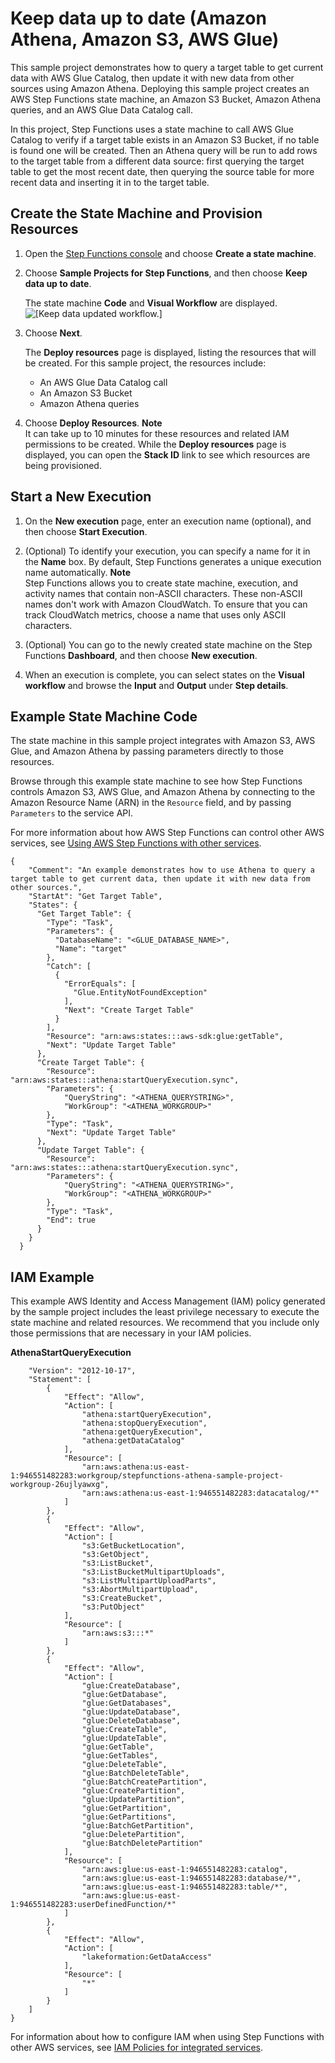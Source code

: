 # Keep data up to date \(Amazon Athena, Amazon S3, AWS Glue\)<a name="sample-keep-data-updated"></a>

This sample project demonstrates how to query a target table to get current data with AWS Glue Catalog, then update it with new data from other sources using Amazon Athena\. Deploying this sample project creates an AWS Step Functions state machine, an Amazon S3 Bucket, Amazon Athena queries, and an AWS Glue Data Catalog call\.

In this project, Step Functions uses a state machine to call AWS Glue Catalog to verify if a target table exists in an Amazon S3 Bucket, if no table is found one will be created\. Then an Athena query will be run to add rows to the target table from a different data source: first querying the target table to get the most recent date, then querying the source table for more recent data and inserting it in to the target table\.

## Create the State Machine and Provision Resources<a name="sample-keep-data-updated-create"></a>

1. Open the [Step Functions console](https://console.aws.amazon.com/states/home?region=us-east-1#/) and choose **Create a state machine**\.

1. Choose **Sample Projects for Step Functions**, and then choose **Keep data up to date**\.

   The state machine **Code** and **Visual Workflow** are displayed\.  
![\[Keep data updated workflow.\]](http://docs.aws.amazon.com/step-functions/latest/dg/images/athena_proj_keep_data_up_to_date.png)

1. Choose **Next**\.

   The **Deploy resources** page is displayed, listing the resources that will be created\. For this sample project, the resources include:
   + An AWS Glue Data Catalog call
   + An Amazon S3 Bucket
   + Amazon Athena queries

1. Choose **Deploy Resources**\.
**Note**  
It can take up to 10 minutes for these resources and related IAM permissions to be created\. While the **Deploy resources** page is displayed, you can open the **Stack ID** link to see which resources are being provisioned\.

## Start a New Execution<a name="sample-keep-data-updated-start-execution"></a>

1. On the **New execution** page, enter an execution name \(optional\), and then choose **Start Execution**\.

1. \(Optional\) To identify your execution, you can specify a name for it in the **Name** box\. By default, Step Functions generates a unique execution name automatically\.
**Note**  
Step Functions allows you to create state machine, execution, and activity names that contain non\-ASCII characters\. These non\-ASCII names don't work with Amazon CloudWatch\. To ensure that you can track CloudWatch metrics, choose a name that uses only ASCII characters\.

1. \(Optional\) You can go to the newly created state machine on the Step Functions **Dashboard**, and then choose **New execution**\.

1. When an execution is complete, you can select states on the **Visual workflow** and browse the **Input** and **Output** under **Step details**\.

## Example State Machine Code<a name="sample-keep-data-updated-code-examples"></a>

The state machine in this sample project integrates with Amazon S3, AWS Glue, and Amazon Athena by passing parameters directly to those resources\.

Browse through this example state machine to see how Step Functions controls Amazon S3, AWS Glue, and Amazon Athena by connecting to the Amazon Resource Name \(ARN\) in the `Resource` field, and by passing `Parameters` to the service API\.

For more information about how AWS Step Functions can control other AWS services, see [Using AWS Step Functions with other services](concepts-service-integrations.md)\.

```
{
    "Comment": "An example demonstrates how to use Athena to query a target table to get current data, then update it with new data from other sources.",
    "StartAt": "Get Target Table",
    "States": {
      "Get Target Table": {
        "Type": "Task",
        "Parameters": {
          "DatabaseName": "<GLUE_DATABASE_NAME>",
          "Name": "target"
        },
        "Catch": [
          {
            "ErrorEquals": [
              "Glue.EntityNotFoundException"
            ],
            "Next": "Create Target Table"
          }
        ],
        "Resource": "arn:aws:states:::aws-sdk:glue:getTable",
        "Next": "Update Target Table"
      },
      "Create Target Table": {
        "Resource": "arn:aws:states:::athena:startQueryExecution.sync",
        "Parameters": {
            "QueryString": "<ATHENA_QUERYSTRING>",
            "WorkGroup": "<ATHENA_WORKGROUP>"
        },
        "Type": "Task",
        "Next": "Update Target Table"
      },
      "Update Target Table": {
        "Resource": "arn:aws:states:::athena:startQueryExecution.sync",
        "Parameters": {
            "QueryString": "<ATHENA_QUERYSTRING>",
            "WorkGroup": "<ATHENA_WORKGROUP>"
        },
        "Type": "Task",
        "End": true
      }
    }
  }
```

## IAM Example<a name="sample-keep-data-updated-iam-example"></a>

This example AWS Identity and Access Management \(IAM\) policy generated by the sample project includes the least privilege necessary to execute the state machine and related resources\. We recommend that you include only those permissions that are necessary in your IAM policies\.

**AthenaStartQueryExecution**  


```
    "Version": "2012-10-17",
    "Statement": [
        {
            "Effect": "Allow",
            "Action": [
                "athena:startQueryExecution",
                "athena:stopQueryExecution",
                "athena:getQueryExecution",
                "athena:getDataCatalog"
            ],
            "Resource": [
                "arn:aws:athena:us-east-1:946551482283:workgroup/stepfunctions-athena-sample-project-workgroup-26ujlyawxg",
                "arn:aws:athena:us-east-1:946551482283:datacatalog/*"
            ]
        },
        {
            "Effect": "Allow",
            "Action": [
                "s3:GetBucketLocation",
                "s3:GetObject",
                "s3:ListBucket",
                "s3:ListBucketMultipartUploads",
                "s3:ListMultipartUploadParts",
                "s3:AbortMultipartUpload",
                "s3:CreateBucket",
                "s3:PutObject"
            ],
            "Resource": [
                "arn:aws:s3:::*"
            ]
        },
        {
            "Effect": "Allow",
            "Action": [
                "glue:CreateDatabase",
                "glue:GetDatabase",
                "glue:GetDatabases",
                "glue:UpdateDatabase",
                "glue:DeleteDatabase",
                "glue:CreateTable",
                "glue:UpdateTable",
                "glue:GetTable",
                "glue:GetTables",
                "glue:DeleteTable",
                "glue:BatchDeleteTable",
                "glue:BatchCreatePartition",
                "glue:CreatePartition",
                "glue:UpdatePartition",
                "glue:GetPartition",
                "glue:GetPartitions",
                "glue:BatchGetPartition",
                "glue:DeletePartition",
                "glue:BatchDeletePartition"
            ],
            "Resource": [
                "arn:aws:glue:us-east-1:946551482283:catalog",
                "arn:aws:glue:us-east-1:946551482283:database/*",
                "arn:aws:glue:us-east-1:946551482283:table/*",
                "arn:aws:glue:us-east-1:946551482283:userDefinedFunction/*"
            ]
        },
        {
            "Effect": "Allow",
            "Action": [
                "lakeformation:GetDataAccess"
            ],
            "Resource": [
                "*"
            ]
        }
    ]
}
```

For information about how to configure IAM when using Step Functions with other AWS services, see [IAM Policies for integrated services](service-integration-iam-templates.md)\.